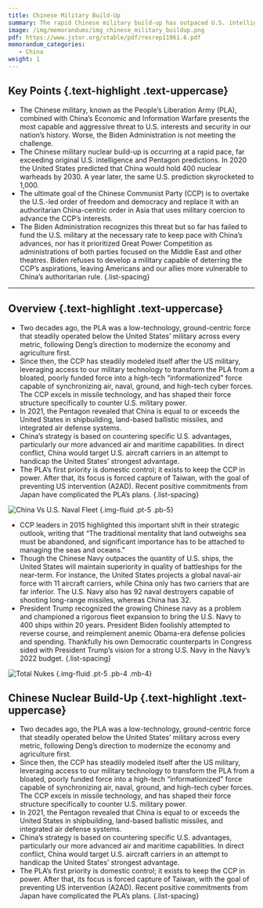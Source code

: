 ```yaml
---
title: Chinese Military Build-Up
summary: The rapid Chinese military build-up has outpaced U.S. intelligence and Pentagon predictions. Instead of preparing the U.S. military to deter the rising Chinese threat, Biden calls for decreasing military spending to levels members of his own political party refuse to propose.
image: /img/memorandums/img_chinese_military_buildup.png
pdf: https://www.jstor.org/stable/pdf/resrep11961.6.pdf
memorandum_categories:
   - China
weight: 1
---
```



## Key Points {.text-highlight .text-uppercase}

- The Chinese military, known as the People’s Liberation Army (PLA), combined with China’s Economic and Information Warfare presents the most capable and aggressive threat to U.S. interests and security in our nation’s history. Worse, the Biden Administration is not meeting the challenge.
- The Chinese military nuclear build-up is occurring at a rapid pace, far exceeding original U.S. intelligence and Pentagon predictions. In 2020 the United States predicted that China would hold 400 nuclear warheads by 2030. A year later, the same U.S. prediction skyrocketed to 1,000.
- The ultimate goal of the Chinese Communist Party (CCP) is to overtake the U.S.-led order of freedom and democracy and replace it with an authoritarian China-centric order in Asia that uses military coercion to advance the CCP’s interests.
- The Biden Administration recognizes this threat but so far has failed to fund the U.S. military at the necessary rate to keep pace with China’s advances, nor has it prioritized Great Power Competition as administrations of both parties focused on the Middle East and other theatres. Biden refuses to develop a military capable of deterring the CCP’s aspirations, leaving Americans and our allies more vulnerable to China’s authoritarian rule.
{.list-spacing}

---

## Overview {.text-highlight .text-uppercase}

- Two decades ago, the PLA was a low-technology, ground-centric force that steadily operated below the United States’ military across every metric, following Deng’s direction to modernize the economy and agriculture first.
- Since then, the CCP has steadily modeled itself after the US military, leveraging access to our military technology to transform the PLA from a bloated, poorly funded force into a high-tech “informationized” force capable of synchronizing air, naval, ground, and high-tech cyber forces. The CCP excels in missile technology, and has shaped their force structure specifically to counter U.S. military power.
- In 2021, the Pentagon revealed that China is equal to or exceeds the United States in shipbuilding, land-based ballistic missiles, and integrated air defense systems.
- China’s strategy is based on countering specific U.S. advantages, particularly our more advanced air and maritime capabilities. In direct conflict, China would target U.S. aircraft carriers in an attempt to handicap the United States’ strongest advantage.
- The PLA’s first priority is domestic control; it exists to keep the CCP in power. After that, its focus is forced capture of Taiwan, with the goal of preventing US intervention (A2AD). Recent positive commitments from Japan have complicated the PLA’s plans.
{.list-spacing}

![China Vs U.S. Naval Fleet](/img/chinese-vs-us-naval-fleet.png)
{.img-fluid .pt-5 .pb-5}

- CCP leaders in 2015 highlighted this important shift in their strategic outlook, writing that “The traditional mentality that land outweighs sea must be abandoned, and significant importance has to be attached to managing the seas and oceans."
-  Though the Chinese Navy outpaces the quantity of U.S. ships, the United States will maintain superiority in quality of battleships for the near-term. For instance, the United States projects a global naval-air force with 11 aircraft carriers, while China only has two carriers that are far inferior. The U.S. Navy also has 92 naval destroyers capable of shooting long-range missiles, whereas China has 32.
- President Trump recognized the growing Chinese navy as a problem and championed a rigorous fleet expansion to bring the U.S. Navy to 400 ships within 20 years. President Biden foolishly attempted to reverse course, and reimplement anemic Obama-era defense policies and spending. Thankfully his own Democratic counterparts in Congress sided with President Trump’s vision for a strong U.S. Navy in the Navy’s 2022 budget.
{.list-spacing}

![Total Nukes](/img/total_nukes.png)
{.img-fluid .pt-5 .pb-4 .mb-4}

## Chinese Nuclear Build-Up {.text-highlight .text-uppercase}

- Two decades ago, the PLA was a low-technology, ground-centric force that steadily operated below the United States’ military across every metric, following Deng’s direction to modernize the economy and agriculture first.
- Since then, the CCP has steadily modeled itself after the US military, leveraging access to our military technology to transform the PLA from a bloated, poorly funded force into a high-tech “informationized” force capable of synchronizing air, naval, ground, and high-tech cyber forces. The CCP excels in missile technology, and has shaped their force structure specifically to counter U.S. military power.
- In 2021, the Pentagon revealed that China is equal to or exceeds the United States in shipbuilding, land-based ballistic missiles, and integrated air defense systems.
- China’s strategy is based on countering specific U.S. advantages, particularly our more advanced air and maritime capabilities. In direct conflict, China would target U.S. aircraft carriers in an attempt to handicap the United States’ strongest advantage.
- The PLA’s first priority is domestic control; it exists to keep the CCP in power. After that, its focus is forced capture of Taiwan, with the goal of preventing US intervention (A2AD). Recent positive commitments from Japan have complicated the PLA’s plans.
{.list-spacing}